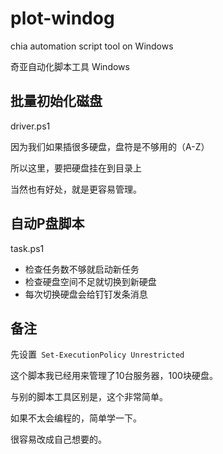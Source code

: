 # plot-windog
chia automation script tool on Windows
 
 奇亚自动化脚本工具 Windows
 
 
 
##  批量初始化磁盘

  driver.ps1
  
  因为我们如果插很多硬盘，盘符是不够用的（A-Z）
  
  所以这里，要把硬盘挂在到目录上
  
  当然也有好处，就是更容易管理。
  
##  自动P盘脚本
  task.ps1
  
  * 检查任务数不够就启动新任务
  * 检查硬盘空间不足就切换到新硬盘
  * 每次切换硬盘会给钉钉发条消息
  
  
   
## 备注
先设置``` Set-ExecutionPolicy Unrestricted```

这个脚本我已经用来管理了10台服务器，100块硬盘。

与别的脚本工具区别是，这个非常简单。

如果不太会编程的，简单学一下。

很容易改成自己想要的。
